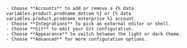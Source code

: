     - Choose **Accounts** to add or remove a {% data variables.product.prodname_dotcom %} or {% data variables.product.prodname_enterprise %} account.
    - Choose **Integrations** to pick an external editor or shell.
    - Choose **Git** to edit your Git configuration.
    - Choose **Appearance** to switch between the light or dark theme.
    - Choose **Advanced** for more configuration options.

